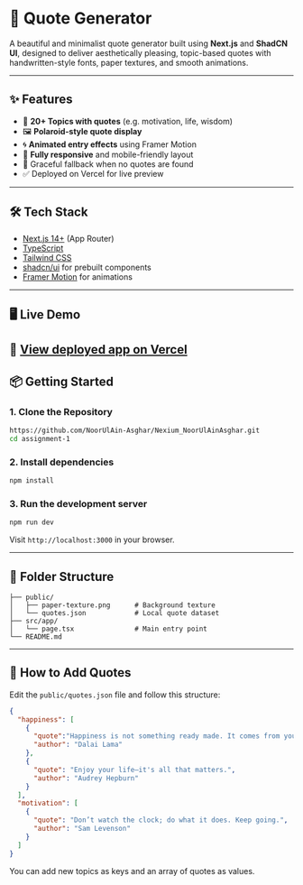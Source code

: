 # 🌟 Quote Generator

A beautiful and minimalist quote generator built using **Next.js** and **ShadCN UI**, designed to deliver aesthetically pleasing, topic-based quotes with handwritten-style fonts, paper textures, and smooth animations.

---

## ✨ Features

- 🧠 **20+ Topics with quotes** (e.g. motivation, life, wisdom)
- 🖼️ **Polaroid-style quote display**
- 🌀 **Animated entry effects** using Framer Motion
- 📱 **Fully responsive** and mobile-friendly layout
- 🚫 Graceful fallback when no quotes are found
- ✅ Deployed on Vercel for live preview
---

## 🛠 Tech Stack

- [Next.js 14+](https://nextjs.org/) (App Router)
- [TypeScript](https://www.typescriptlang.org/)
- [Tailwind CSS](https://tailwindcss.com/)
- [shadcn/ui](https://ui.shadcn.dev/) for prebuilt components
- [Framer Motion](https://www.framer.com/motion/) for animations

---
## 🖥️ Live Demo

🚀 [View deployed app on Vercel](https://quote-generator-nine-delta.vercel.app/)
--

## 📦 Getting Started

### 1. Clone the Repository

```bash
https://github.com/NoorUlAin-Asghar/Nexium_NoorUlAinAsghar.git
cd assignment-1
```

### 2. Install dependencies

```bash
npm install
```

### 3. Run the development server

```bash
npm run dev
```

Visit `http://localhost:3000` in your browser.

---

## 🧾 Folder Structure

```
├── public/
│   ├── paper-texture.png      # Background texture
│   └── quotes.json            # Local quote dataset
├── src/app/
│   └── page.tsx               # Main entry point
└── README.md
```

---

## 📄 How to Add Quotes

Edit the `public/quotes.json` file and follow this structure:

```json
{
  "happiness": [
    {
      "quote":"Happiness is not something ready made. It comes from your own actions.",
      "author": "Dalai Lama"
    },
    {
      "quote": "Enjoy your life—it's all that matters.",
      "author": "Audrey Hepburn"
    }
  ],
  "motivation": [
    {
      "quote": "Don’t watch the clock; do what it does. Keep going.",
      "author": "Sam Levenson"
    }
  ]
}
```

You can add new topics as keys and an array of quotes as values.
